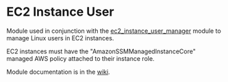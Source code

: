 # EC2 Instance User

Module used in conjunction with the [ec2_instance_user_manager](../ec2_instance_user_manager) module to manage Linux users in EC2 instances.

EC2 instances must have the "AmazonSSMManagedInstanceCore" managed AWS policy attached to their instance role.

Module documentation is in the [wiki](hhttps://github.com/HealthcareBlocks/hcblocks-terraform-modules-aws/wiki/ec2_instance_user).